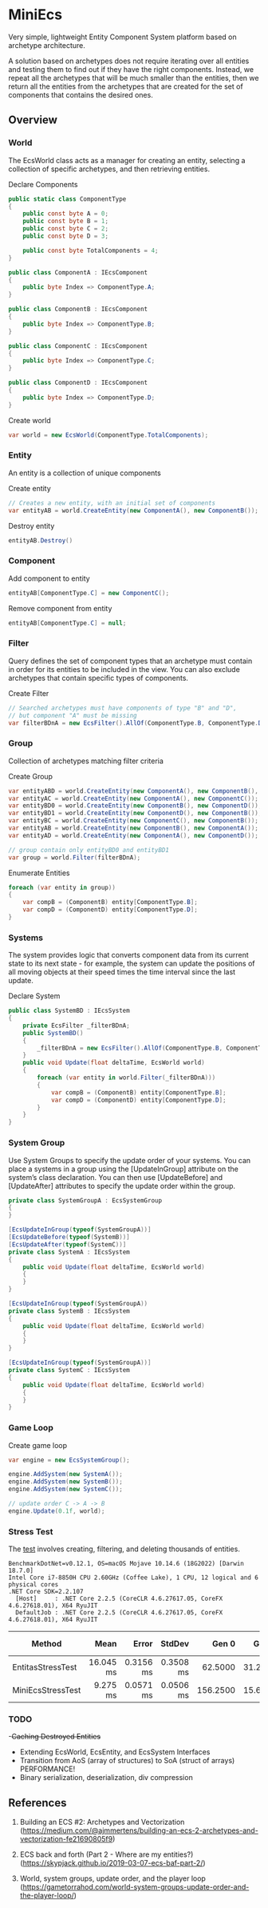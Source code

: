 # MiniEcs
Very simple, lightweight Entity Component System platform based on archetype architecture.

A solution based on archetypes does not require iterating over all entities and testing them to find out if they have the right components. Instead, we repeat all the archetypes that will be much smaller than the entities, then we return all the entities from the archetypes that are created for the set of components that contains the desired ones.
## Overview

### World
The EcsWorld class acts as a manager for creating an entity, selecting a collection of specific archetypes, and then retrieving entities.

Declare Components
```csharp
public static class ComponentType
{
    public const byte A = 0;
    public const byte B = 1;
    public const byte C = 2;
    public const byte D = 3;

    public const byte TotalComponents = 4;
}

public class ComponentA : IEcsComponent
{
    public byte Index => ComponentType.A;
}

public class ComponentB : IEcsComponent
{
    public byte Index => ComponentType.B;
}

public class ComponentC : IEcsComponent
{
    public byte Index => ComponentType.C;
}

public class ComponentD : IEcsComponent
{
    public byte Index => ComponentType.D;
}
```    
Create world

```csharp
var world = new EcsWorld(ComponentType.TotalComponents);
``` 
### Entity
An entity is a collection of unique components

Create entity

```csharp
// Creates a new entity, with an initial set of components
var entityAB = world.CreateEntity(new ComponentA(), new ComponentB());
``` 
Destroy entity
```csharp
entityAB.Destroy()
``` 
### Component
Add component to entity
```csharp
entityAB[ComponentType.C] = new ComponentC();
``` 
Remove component from entity 
```csharp
entityAB[ComponentType.C] = null;
``` 
### Filter
Query defines the set of component types that an archetype must contain in order for its entities to be included in the view. You can also exclude archetypes that contain specific types of components.

Create Filter
```csharp
// Searched archetypes must have components of type "B" and "D", 
// but component "A" must be missing
var filterBDnA = new EcsFilter().AllOf(ComponentType.B, ComponentType.D).NoneOf(ComponentType.A)
```
### Group
Collection of archetypes matching filter criteria

Create Group 
```csharp
var entityABD = world.CreateEntity(new ComponentA(), new ComponentB(), new ComponentD());
var entityAC = world.CreateEntity(new ComponentA(), new ComponentC());
var entityBD0 = world.CreateEntity(new ComponentB(), new ComponentD());
var entityBD1 = world.CreateEntity(new ComponentD(), new ComponentB());
var entityBC = world.CreateEntity(new ComponentC(), new ComponentB());
var entityAB = world.CreateEntity(new ComponentB(), new ComponentA());
var entityAD = world.CreateEntity(new ComponentA(), new ComponentD());

// group contain only entityBD0 and entityBD1
var group = world.Filter(filterBDnA);
```
Enumerate Entities
```csharp
foreach (var entity in group))
{
    var compB = (ComponentB) entity[ComponentType.B];
    var compD = (ComponentD) entity[ComponentType.D];
}
```
### Systems
The system provides logic that converts component data from its current state to its next state - for example, the system can update the positions of all moving objects at their speed times the time interval since the last update.

Declare System
```csharp
public class SystemBD : IEcsSystem
{
    private EcsFilter _filterBDnA;
    public SystemBD()
    {
        _filterBDnA = new EcsFilter().AllOf(ComponentType.B, ComponentType.D).NoneOf(ComponentType.A)
    }
    public void Update(float deltaTime, EcsWorld world)
    {
        foreach (var entity in world.Filter(_filterBDnA)))
        {
            var compB = (ComponentB) entity[ComponentType.B];
            var compD = (ComponentD) entity[ComponentType.D];
        }
    }
}
```
### System Group
Use System Groups to specify the update order of your systems. You can place a systems in a group using the [UpdateInGroup] attribute on the system’s class declaration. You can then use [UpdateBefore] and [UpdateAfter] attributes to specify the update order within the group.

```csharp
private class SystemGroupA : EcsSystemGroup
{
}

[EcsUpdateInGroup(typeof(SystemGroupA))]
[EcsUpdateBefore(typeof(SystemB))]
[EcsUpdateAfter(typeof(SystemC))]
private class SystemA : IEcsSystem
{
    public void Update(float deltaTime, EcsWorld world)
    {
    }
}

[EcsUpdateInGroup(typeof(SystemGroupA))
private class SystemB : IEcsSystem
{
    public void Update(float deltaTime, EcsWorld world)
    {
    }
}

[EcsUpdateInGroup(typeof(SystemGroupA))]
private class SystemC : IEcsSystem
{
    public void Update(float deltaTime, EcsWorld world)
    {
    }
}
```
### Game Loop

Create game loop
```csharp
var engine = new EcsSystemGroup();

engine.AddSystem(new SystemA());
engine.AddSystem(new SystemB());
engine.AddSystem(new SystemC());

// update order C -> A -> B
engine.Update(0.1f, world);
```

### Stress Test

The [test](https://github.com/voledyhil/MiniEcs/blob/master/MiniEcs.Benchmark/ComplexTest.cs) involves creating, filtering, and deleting thousands of entities.

```
BenchmarkDotNet=v0.12.1, OS=macOS Mojave 10.14.6 (18G2022) [Darwin 18.7.0]
Intel Core i7-8850H CPU 2.60GHz (Coffee Lake), 1 CPU, 12 logical and 6 physical cores
.NET Core SDK=2.2.107
  [Host]     : .NET Core 2.2.5 (CoreCLR 4.6.27617.05, CoreFX 4.6.27618.01), X64 RyuJIT
  DefaultJob : .NET Core 2.2.5 (CoreCLR 4.6.27617.05, CoreFX 4.6.27618.01), X64 RyuJIT
```
|            Method |      Mean |     Error |    StdDev |    Gen 0 |   Gen 1 | Gen 2 | Allocated |
|------------------ |----------:|----------:|----------:|---------:|--------:|------:|----------:|
| EntitasStressTest | 16.045 ms | 0.3156 ms | 0.3508 ms |  62.5000 | 31.2500 |     - | 480.82 KB |
| MiniEcsStressTest |  9.275 ms | 0.0571 ms | 0.0506 ms | 156.2500 | 15.6250 |     - | 764.34 KB |

### TODO

-~~Caching Destroyed Entities~~
- Extending EcsWorld, EcsEntity, and EcsSystem Interfaces
- Transition from AoS (array of structures) to SoA (struct of arrays) PERFORMANCE!
- Binary serialization, deserialization, div compression


## References
1. Building an ECS #2: Archetypes and Vectorization (https://medium.com/@ajmmertens/building-an-ecs-2-archetypes-and-vectorization-fe21690805f9)

2. ECS back and forth (Part 2 - Where are my entities?)(https://skypjack.github.io/2019-03-07-ecs-baf-part-2/)

3. World, system groups, update order, and the player loop (https://gametorrahod.com/world-system-groups-update-order-and-the-player-loop/)
